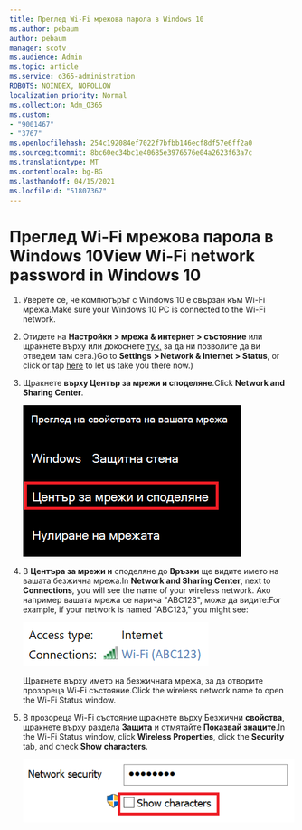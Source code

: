```yaml
---
title: Преглед Wi-Fi мрежова парола в Windows 10
ms.author: pebaum
author: pebaum
manager: scotv
ms.audience: Admin
ms.topic: article
ms.service: o365-administration
ROBOTS: NOINDEX, NOFOLLOW
localization_priority: Normal
ms.collection: Adm_O365
ms.custom:
- "9001467"
- "3767"
ms.openlocfilehash: 254c192084ef7022f7bfbb146ecf8df57e6ff2a0
ms.sourcegitcommit: 8bc60ec34bc1e40685e3976576e04a2623f63a7c
ms.translationtype: MT
ms.contentlocale: bg-BG
ms.lasthandoff: 04/15/2021
ms.locfileid: "51807367"
---
```

# <a name="view-wi-fi-network-password-in-windows-10"></a><span data-ttu-id="50aeb-102">Преглед Wi-Fi мрежова парола в Windows 10</span><span class="sxs-lookup"><span data-stu-id="50aeb-102">View Wi-Fi network password in Windows 10</span></span>

1. <span data-ttu-id="50aeb-103">Уверете се, че компютърът с Windows 10 е свързан към Wi-Fi мрежа.</span><span class="sxs-lookup"><span data-stu-id="50aeb-103">Make sure your Windows 10 PC is connected to the Wi-Fi network.</span></span>

2. <span data-ttu-id="50aeb-104">Отидете на **Настройки > мрежа & интернет > състояние** или щракнете върху или докоснете [тук,](ms-settings:network?activationSource=GetHelp) за да ни позволите да ви отведем там сега.)</span><span class="sxs-lookup"><span data-stu-id="50aeb-104">Go to **Settings  > Network & Internet  > Status**, or click or tap [here](ms-settings:network?activationSource=GetHelp) to let us take you there now.)</span></span>

3. <span data-ttu-id="50aeb-105">Щракнете **върху Център за мрежи и споделяне**.</span><span class="sxs-lookup"><span data-stu-id="50aeb-105">Click **Network and Sharing Center**.</span></span>

    ![Център за мрежи и споделяне.](media/network-sharing-center.png)

4. <span data-ttu-id="50aeb-107">В **Центъра за мрежи и** споделяне до **Връзки** ще видите името на вашата безжична мрежа.</span><span class="sxs-lookup"><span data-stu-id="50aeb-107">In **Network and Sharing Center**, next to **Connections**, you will see the name of your wireless network.</span></span> <span data-ttu-id="50aeb-108">Ако например вашата мрежа се нарича "ABC123", може да видите:</span><span class="sxs-lookup"><span data-stu-id="50aeb-108">For example, if your network is named "ABC123," you might see:</span></span>

    ![Мрежови връзки.](media/network-connections.png)

    <span data-ttu-id="50aeb-110">Щракнете върху името на безжичната мрежа, за да отворите прозореца Wi-Fi състояние.</span><span class="sxs-lookup"><span data-stu-id="50aeb-110">Click the wireless network name to open the Wi-Fi Status window.</span></span> 

5. <span data-ttu-id="50aeb-111">В прозореца Wi-Fi състояние щракнете върху Безжични **свойства**, щракнете върху раздела **Защита** и отмятайте **Показвай знаците**.</span><span class="sxs-lookup"><span data-stu-id="50aeb-111">In the Wi-Fi Status window, click **Wireless Properties**, click the **Security** tab, and check **Show characters**.</span></span>

    ![Показване Wi-Fi на пароли.](media/show-password-characters.png)

